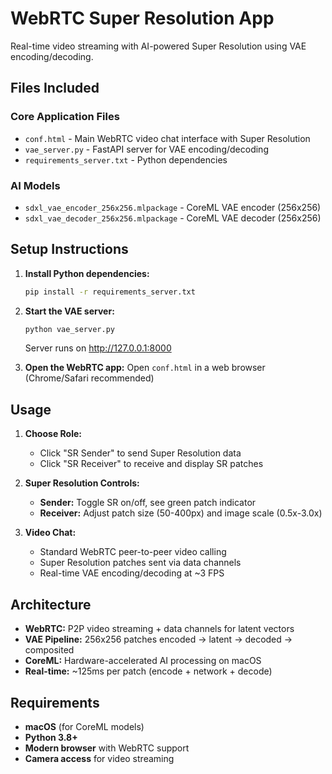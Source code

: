 # WebRTC Super Resolution App

Real-time video streaming with AI-powered Super Resolution using VAE encoding/decoding.

## Files Included

### Core Application Files
- `conf.html` - Main WebRTC video chat interface with Super Resolution
- `vae_server.py` - FastAPI server for VAE encoding/decoding
- `requirements_server.txt` - Python dependencies

### AI Models
- `sdxl_vae_encoder_256x256.mlpackage` - CoreML VAE encoder (256x256)
- `sdxl_vae_decoder_256x256.mlpackage` - CoreML VAE decoder (256x256)

## Setup Instructions

1. **Install Python dependencies:**
   ```bash
   pip install -r requirements_server.txt
   ```

2. **Start the VAE server:**
   ```bash
   python vae_server.py
   ```
   Server runs on http://127.0.0.1:8000

3. **Open the WebRTC app:**
   Open `conf.html` in a web browser (Chrome/Safari recommended)

## Usage

1. **Choose Role:**
   - Click "SR Sender" to send Super Resolution data
   - Click "SR Receiver" to receive and display SR patches

2. **Super Resolution Controls:**
   - **Sender:** Toggle SR on/off, see green patch indicator
   - **Receiver:** Adjust patch size (50-400px) and image scale (0.5x-3.0x)

3. **Video Chat:**
   - Standard WebRTC peer-to-peer video calling
   - Super Resolution patches sent via data channels
   - Real-time VAE encoding/decoding at ~3 FPS

## Architecture

- **WebRTC:** P2P video streaming + data channels for latent vectors
- **VAE Pipeline:** 256x256 patches encoded → latent → decoded → composited
- **CoreML:** Hardware-accelerated AI processing on macOS
- **Real-time:** ~125ms per patch (encode + network + decode)

## Requirements

- **macOS** (for CoreML models)
- **Python 3.8+**
- **Modern browser** with WebRTC support
- **Camera access** for video streaming